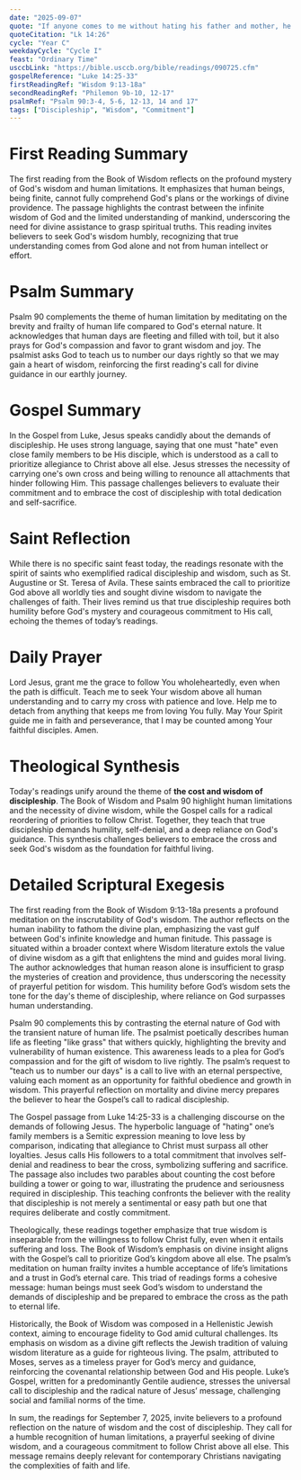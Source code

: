 ```yaml
---
date: "2025-09-07"
quote: "If anyone comes to me without hating his father and mother, he cannot be my disciple."
quoteCitation: "Lk 14:26"
cycle: "Year C"
weekdayCycle: "Cycle I"
feast: "Ordinary Time"
usccbLink: "https://bible.usccb.org/bible/readings/090725.cfm"
gospelReference: "Luke 14:25-33"
firstReadingRef: "Wisdom 9:13-18a"
secondReadingRef: "Philemon 9b-10, 12-17"
psalmRef: "Psalm 90:3-4, 5-6, 12-13, 14 and 17"
tags: ["Discipleship", "Wisdom", "Commitment"]
---
```


# First Reading Summary  
The first reading from the Book of Wisdom reflects on the profound mystery of God's wisdom and human limitations. It emphasizes that human beings, being finite, cannot fully comprehend God's plans or the workings of divine providence. The passage highlights the contrast between the infinite wisdom of God and the limited understanding of mankind, underscoring the need for divine assistance to grasp spiritual truths. This reading invites believers to seek God's wisdom humbly, recognizing that true understanding comes from God alone and not from human intellect or effort.

# Psalm Summary  
Psalm 90 complements the theme of human limitation by meditating on the brevity and frailty of human life compared to God's eternal nature. It acknowledges that human days are fleeting and filled with toil, but it also prays for God's compassion and favor to grant wisdom and joy. The psalmist asks God to teach us to number our days rightly so that we may gain a heart of wisdom, reinforcing the first reading's call for divine guidance in our earthly journey.

# Gospel Summary  
In the Gospel from Luke, Jesus speaks candidly about the demands of discipleship. He uses strong language, saying that one must "hate" even close family members to be His disciple, which is understood as a call to prioritize allegiance to Christ above all else. Jesus stresses the necessity of carrying one's own cross and being willing to renounce all attachments that hinder following Him. This passage challenges believers to evaluate their commitment and to embrace the cost of discipleship with total dedication and self-sacrifice.

# Saint Reflection  
While there is no specific saint feast today, the readings resonate with the spirit of saints who exemplified radical discipleship and wisdom, such as St. Augustine or St. Teresa of Avila. These saints embraced the call to prioritize God above all worldly ties and sought divine wisdom to navigate the challenges of faith. Their lives remind us that true discipleship requires both humility before God's mystery and courageous commitment to His call, echoing the themes of today’s readings.

# Daily Prayer  
Lord Jesus, grant me the grace to follow You wholeheartedly, even when the path is difficult. Teach me to seek Your wisdom above all human understanding and to carry my cross with patience and love. Help me to detach from anything that keeps me from loving You fully. May Your Spirit guide me in faith and perseverance, that I may be counted among Your faithful disciples. Amen.

# Theological Synthesis  
Today's readings unify around the theme of **the cost and wisdom of discipleship**. The Book of Wisdom and Psalm 90 highlight human limitations and the necessity of divine wisdom, while the Gospel calls for a radical reordering of priorities to follow Christ. Together, they teach that true discipleship demands humility, self-denial, and a deep reliance on God's guidance. This synthesis challenges believers to embrace the cross and seek God's wisdom as the foundation for faithful living.

# Detailed Scriptural Exegesis  
The first reading from the Book of Wisdom 9:13-18a presents a profound meditation on the inscrutability of God's wisdom. The author reflects on the human inability to fathom the divine plan, emphasizing the vast gulf between God's infinite knowledge and human finitude. This passage is situated within a broader context where Wisdom literature extols the value of divine wisdom as a gift that enlightens the mind and guides moral living. The author acknowledges that human reason alone is insufficient to grasp the mysteries of creation and providence, thus underscoring the necessity of prayerful petition for wisdom. This humility before God’s wisdom sets the tone for the day's theme of discipleship, where reliance on God surpasses human understanding.

Psalm 90 complements this by contrasting the eternal nature of God with the transient nature of human life. The psalmist poetically describes human life as fleeting "like grass" that withers quickly, highlighting the brevity and vulnerability of human existence. This awareness leads to a plea for God’s compassion and for the gift of wisdom to live rightly. The psalm’s request to "teach us to number our days" is a call to live with an eternal perspective, valuing each moment as an opportunity for faithful obedience and growth in wisdom. This prayerful reflection on mortality and divine mercy prepares the believer to hear the Gospel’s call to radical discipleship.

The Gospel passage from Luke 14:25-33 is a challenging discourse on the demands of following Jesus. The hyperbolic language of "hating" one’s family members is a Semitic expression meaning to love less by comparison, indicating that allegiance to Christ must surpass all other loyalties. Jesus calls His followers to a total commitment that involves self-denial and readiness to bear the cross, symbolizing suffering and sacrifice. The passage also includes two parables about counting the cost before building a tower or going to war, illustrating the prudence and seriousness required in discipleship. This teaching confronts the believer with the reality that discipleship is not merely a sentimental or easy path but one that requires deliberate and costly commitment.

Theologically, these readings together emphasize that true wisdom is inseparable from the willingness to follow Christ fully, even when it entails suffering and loss. The Book of Wisdom’s emphasis on divine insight aligns with the Gospel’s call to prioritize God’s kingdom above all else. The psalm’s meditation on human frailty invites a humble acceptance of life’s limitations and a trust in God’s eternal care. This triad of readings forms a cohesive message: human beings must seek God’s wisdom to understand the demands of discipleship and be prepared to embrace the cross as the path to eternal life.

Historically, the Book of Wisdom was composed in a Hellenistic Jewish context, aiming to encourage fidelity to God amid cultural challenges. Its emphasis on wisdom as a divine gift reflects the Jewish tradition of valuing wisdom literature as a guide for righteous living. The psalm, attributed to Moses, serves as a timeless prayer for God’s mercy and guidance, reinforcing the covenantal relationship between God and His people. Luke’s Gospel, written for a predominantly Gentile audience, stresses the universal call to discipleship and the radical nature of Jesus’ message, challenging social and familial norms of the time.

In sum, the readings for September 7, 2025, invite believers to a profound reflection on the nature of wisdom and the cost of discipleship. They call for a humble recognition of human limitations, a prayerful seeking of divine wisdom, and a courageous commitment to follow Christ above all else. This message remains deeply relevant for contemporary Christians navigating the complexities of faith and life.

<!-- END -->